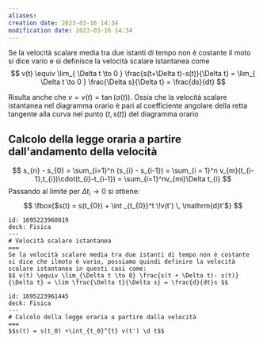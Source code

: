 ```yaml
---
aliases:
creation date: 2023-03-16 14:34
modification date: 2023-03-16 14:34
---
```


Se la velocità scalare media tra due istanti di tempo non è costante il moto si dice vario e si definisce la velocità scalare istantanea come
$$
v(t) \equiv \lim_{ \Delta t \to 0 }  \frac{s(t+\Delta t)-s(t)}{\Delta t} = \lim_{ \Delta t \to 0 } \frac{\Delta s}{\Delta t} = \frac{ds}{dt}
$$


Risulta anche che $v = v(t) = \tan(\alpha(t))$.
Ossia che la velocità scalare istantanea nel diagramma orario è pari al coefficiente angolare della retta tangente alla curva nel punto $(t,s(t))$ del diagramma orario


## Calcolo della legge oraria a partire dall'andamento della velocità
$$
s_{n} - s_{0} = \sum_{i=1}^n (s_{i} - s_{i-1}) = \sum_{i = 1}^n v_{m}(t_{i-1},t_{i})\cdot(t_{i}-t_{i-1}) = \sum_{i=1}^nv_{mi}\Delta t_{i}
$$
Passando al limite per $\Delta t_{i} \to 0$ si ottiene:
$$
\fbox{$s(t) = s(t_{0}) + \int _{t_{0}}^t \!v(t') \, \mathrm{d}t'$}
$$


```anki
id: 1695223960819
deck: Fisica
---
# Velocità scalare istantanea
===
Se la velocità scalare media tra due istanti di tempo non è costante si dice che ilmoto è vario, possiamo quindi definire la velocità scalare istantanea in questi casi come:
$$ v(t) \equiv \lim_{\Delta t \to 0} \frac{s(t + \Delta t)- s(t)}{\Delta t} = \lim \frac{\Delta t}{\Delta s} = \frac{d}{dt}s $$
```


```anki
id: 1695223961445
deck: Fisica
---
# Calcolo della legge oraria a partire dalla velocità
===
$$s(t) = s(t_0) +\int_{t_0}^{t} v(t') \d t$$
```
